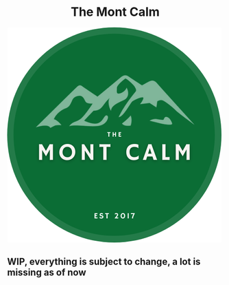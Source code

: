 <div align="center">
  <h1>The Mont Calm</h1>
</div>

![logo](/public/logo.png)

## WIP, everything is subject to change, a lot is missing as of now
